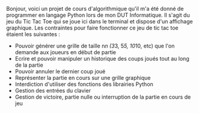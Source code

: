 Bonjour, voici un projet de cours d'algorithmique qu'il m'a été donné de programmer en langage Python lors de mon DUT Informatique.
Il s'agit du jeu du Tic Tac Toe qui se joue ici dans le terminal et dispose d'un affichage graphique.
Les contraintes pour faire fonctionner ce jeu de tic tac toe étaient les suivantes :

- Pouvoir générer une grille de taille n*n (3*3, 5*5, 10*10, etc) que l'on demande aux joueurs en début de partie
- Ecrire et pouvoir manipuler un historique des coups joués tout au long de la partie
- Pouvoir annuler le dernier coup joué
- Représenter la partie en cours sur une grille graphique
- Interdiction d'utiliser des fonctions des librairies Python 
- Gestion des entrées du clavier
- Gestion de victoire, partie nulle ou interruption de la partie en cours de jeu
